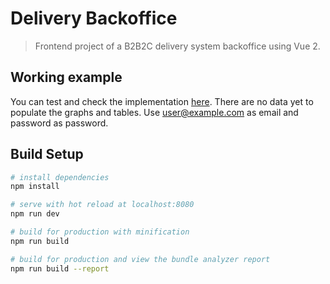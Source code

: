 # Delivery Backoffice

> Frontend project of a B2B2C delivery system backoffice using Vue 2.

## Working example

You can test and check the implementation [here](https://delivery-backoffice-cfdc0e.netlify.app/). There are no data yet to populate the graphs and tables. Use user@example.com as email and password as password.

## Build Setup

``` bash
# install dependencies
npm install

# serve with hot reload at localhost:8080
npm run dev

# build for production with minification
npm run build

# build for production and view the bundle analyzer report
npm run build --report
```
